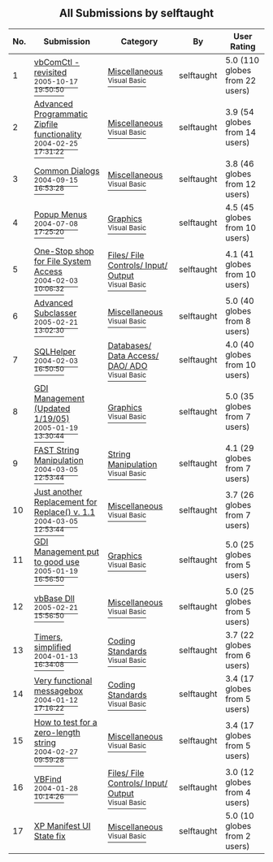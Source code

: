﻿<div align="center">

## All Submissions by selftaught

</div>

No.  | Submission | Category | By   | User Rating
---- | ---------- | -------- | ---- | -----------
1 | [vbComCtl \- revisited<br /><sup>2005-10-17 19:50:50</sup>](https://github.com/Planet-Source-Code/selftaught-vbcomctl-revisited__1-62937) | [Miscellaneous<br /><sup>Visual Basic</sup>](../ByCategory/miscellaneous__1-1.md) | selftaught | 5.0 (110 globes from 22 users)
2 | [Advanced Programmatic Zipfile functionality<br /><sup>2004-02-25 17:31:22</sup>](https://github.com/Planet-Source-Code/selftaught-advanced-programmatic-zipfile-functionality__1-52005) | [Miscellaneous<br /><sup>Visual Basic</sup>](../ByCategory/miscellaneous__1-1.md) | selftaught | 3.9 (54 globes from 14 users)
3 | [Common Dialogs<br /><sup>2004-09-15 16:53:28</sup>](https://github.com/Planet-Source-Code/selftaught-common-dialogs__1-55996) | [Miscellaneous<br /><sup>Visual Basic</sup>](../ByCategory/miscellaneous__1-1.md) | selftaught | 3.8 (46 globes from 12 users)
4 | [Popup Menus<br /><sup>2004-07-08 17:25:20</sup>](https://github.com/Planet-Source-Code/selftaught-popup-menus__1-54828) | [Graphics<br /><sup>Visual Basic</sup>](../ByCategory/graphics__1-46.md) | selftaught | 4.5 (45 globes from 10 users)
5 | [One\-Stop shop for File System Access<br /><sup>2004-02-03 10:06:32</sup>](https://github.com/Planet-Source-Code/selftaught-one-stop-shop-for-file-system-access__1-51456) | [Files/ File Controls/ Input/ Output<br /><sup>Visual Basic</sup>](../ByCategory/files-file-controls-input-output__1-3.md) | selftaught | 4.1 (41 globes from 10 users)
6 | [Advanced Subclasser<br /><sup>2005-02-21 13:02:30</sup>](https://github.com/Planet-Source-Code/selftaught-advanced-subclasser__1-59074) | [Miscellaneous<br /><sup>Visual Basic</sup>](../ByCategory/miscellaneous__1-1.md) | selftaught | 5.0 (40 globes from 8 users)
7 | [SQLHelper<br /><sup>2004-02-03 16:50:50</sup>](https://github.com/Planet-Source-Code/selftaught-sqlhelper__1-51466) | [Databases/ Data Access/ DAO/ ADO<br /><sup>Visual Basic</sup>](../ByCategory/databases-data-access-dao-ado__1-6.md) | selftaught | 4.0 (40 globes from 10 users)
8 | [GDI Management \(Updated 1/19/05\)<br /><sup>2005-01-19 13:30:44</sup>](https://github.com/Planet-Source-Code/selftaught-gdi-management-updated-1-19-05__1-58353) | [Graphics<br /><sup>Visual Basic</sup>](../ByCategory/graphics__1-46.md) | selftaught | 5.0 (35 globes from 7 users)
9 | [FAST String Manipulation<br /><sup>2004-03-05 12:53:44</sup>](https://github.com/Planet-Source-Code/selftaught-fast-string-manipulation__1-52142) | [String Manipulation<br /><sup>Visual Basic</sup>](../ByCategory/string-manipulation__1-5.md) | selftaught | 4.1 (29 globes from 7 users)
10 | [Just another Replacement for Replace\(\) v\. 1\.1<br /><sup>2004-03-05 12:53:44</sup>](https://github.com/Planet-Source-Code/selftaught-just-another-replacement-for-replace-v-1-1__1-52105) | [Miscellaneous<br /><sup>Visual Basic</sup>](../ByCategory/miscellaneous__1-1.md) | selftaught | 3.7 (26 globes from 7 users)
11 | [GDI Management put to good use<br /><sup>2005-01-19 16:56:50</sup>](https://github.com/Planet-Source-Code/selftaught-gdi-management-put-to-good-use__1-58376) | [Graphics<br /><sup>Visual Basic</sup>](../ByCategory/graphics__1-46.md) | selftaught | 5.0 (25 globes from 5 users)
12 | [vbBase Dll<br /><sup>2005-02-21 15:56:50</sup>](https://github.com/Planet-Source-Code/selftaught-vbbase-dll__1-59082) | [Miscellaneous<br /><sup>Visual Basic</sup>](../ByCategory/miscellaneous__1-1.md) | selftaught | 5.0 (25 globes from 5 users)
13 | [Timers, simplified<br /><sup>2004-01-13 16:34:08</sup>](https://github.com/Planet-Source-Code/selftaught-timers-simplified__1-50952) | [Coding Standards<br /><sup>Visual Basic</sup>](../ByCategory/coding-standards__1-43.md) | selftaught | 3.7 (22 globes from 6 users)
14 | [Very functional messagebox<br /><sup>2004-01-12 17:16:22</sup>](https://github.com/Planet-Source-Code/selftaught-very-functional-messagebox__1-50960) | [Coding Standards<br /><sup>Visual Basic</sup>](../ByCategory/coding-standards__1-43.md) | selftaught | 3.4 (17 globes from 5 users)
15 | [How to test for a zero\-length string<br /><sup>2004-02-27 09:59:28</sup>](https://github.com/Planet-Source-Code/selftaught-how-to-test-for-a-zero-length-string__1-52022) | [Miscellaneous<br /><sup>Visual Basic</sup>](../ByCategory/miscellaneous__1-1.md) | selftaught | 3.4 (17 globes from 5 users)
16 | [VBFind<br /><sup>2004-01-28 10:14:26</sup>](https://github.com/Planet-Source-Code/selftaught-vbfind__1-51307) | [Files/ File Controls/ Input/ Output<br /><sup>Visual Basic</sup>](../ByCategory/files-file-controls-input-output__1-3.md) | selftaught | 3.0 (12 globes from 4 users)
17 | [XP Manifest UI State fix<br />](https://github.com/Planet-Source-Code/selftaught-xp-manifest-ui-state-fix__1-58512) | [Miscellaneous<br /><sup>Visual Basic</sup>](../ByCategory/miscellaneous__1-1.md) | selftaught | 5.0 (10 globes from 2 users)
